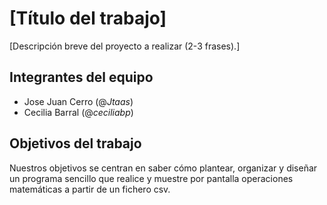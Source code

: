 # [Título del trabajo]

[Descripción breve del proyecto a realizar (2-3 frases).]

## Integrantes del equipo
- Jose Juan Cerro (@_Jtaas_)
- Cecilia Barral (@_ceciliabp_)

## Objetivos del trabajo

Nuestros objetivos se centran en saber cómo plantear, organizar y diseñar un programa sencillo que realice y muestre por pantalla operaciones matemáticas a partir de un fichero csv.

